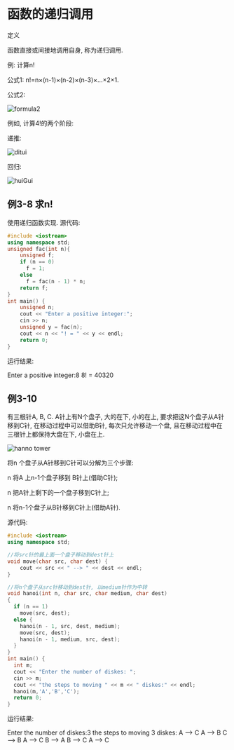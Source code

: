 # 函数的递归调用

定义

函数直接或间接地调用自身, 称为递归调用.

例: 计算n!

公式1: n!=n×(n-1)×(n-2)×(n-3)×...×2×1.

公式2:

![formula2](http://studio-tsinghua.xuetangx.com/asset-v1:TsinghuaX+00740043-91-20202+2020_T2+type@asset+block@image001digui.png)

例如, 计算4!的两个阶段:

递推:

![ditui](http://studio-tsinghua.xuetangx.com/asset-v1:TsinghuaX+00740043-91-20202+2020_T2+type@asset+block@image002digui.jpg)

回归:

![huiGui](http://studio-tsinghua.xuetangx.com/asset-v1:TsinghuaX+00740043-91-20202+2020_T2+type@asset+block@image003digui.jpg)

## 例3-8 求n!

使用递归函数实现. 源代码:

```cpp
#include <iostream>
using namespace std;
unsigned fac(int n){
    unsigned f;
    if (n == 0)
      f = 1;
    else
      f = fac(n - 1) * n;
    return f;
}
int main() {
    unsigned n;
    cout << "Enter a positive integer:";
    cin >> n;
    unsigned y = fac(n);
    cout << n << "! = " << y << endl;
    return 0;
}
```

运行结果:

Enter a positive integer:8
8! = 40320

## 例3-10

有三根针A, B, C. A针上有N个盘子, 大的在下, 小的在上, 要求把这N个盘子从A针移到C针,
在移动过程中可以借助B针, 每次只允许移动一个盘, 且在移动过程中在三根针上都保持大盘在下, 小盘在上.

![hanno tower](http://studio-tsinghua.xuetangx.com/asset-v1:TsinghuaX+00740043-91-20202+2020_T2+type@asset+block@hanoi.png)

将n 个盘子从A针移到C针可以分解为三个步骤:

n  将A 上n-1个盘子移到 B针上(借助C针);

n  把A针上剩下的一个盘子移到C针上;

n  将n-1个盘子从B针移到C针上(借助A针).

源代码:

```cpp
#include <iostream>
using namespace std;

//将src针的最上面一个盘子移动到dest针上
void move(char src, char dest) {
    cout << src << " --> " << dest << endl;
}

//将n个盘子从src针移动到dest针, 以medium针作为中转
void hanoi(int n, char src, char medium, char dest)
{
  if (n == 1)
    move(src, dest);
  else {
    hanoi(n - 1, src, dest, medium);
    move(src, dest);
    hanoi(n - 1, medium, src, dest);
  }
}
int main() {
  int m;
  cout << "Enter the number of diskes: ";
  cin >> m;
  cout << "the steps to moving " << m << " diskes:" << endl;
  hanoi(m,'A','B','C');
  return 0;
}
```

运行结果:

Enter the number of diskes:3
the steps to moving 3 diskes:
A --> C
A --> B
C --> B
A --> C
B --> A
B --> C
A --> C
